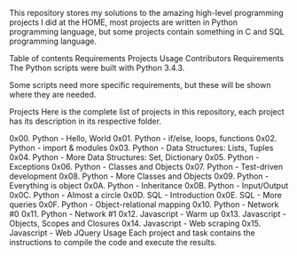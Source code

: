 
This repository stores my solutions to the amazing high-level programming projects I did at the HOME, most projects are written in Python programming language, but some projects contain something in C and SQL programming language.


Table of contents
Requirements
Projects
Usage
Contributors
Requirements
The Python scripts were built with Python 3.4.3.

Some scripts need more specific requirements, but these will be shown where they are needed.

Projects
Here is the complete list of projects in this repository, each project has its description in its respective folder.

0x00. Python - Hello, World
0x01. Python - if/else, loops, functions
0x02. Python - import & modules
0x03. Python - Data Structures: Lists, Tuples
0x04. Python - More Data Structures: Set, Dictionary
0x05. Python - Exceptions
0x06. Python - Classes and Objects
0x07. Python - Test-driven development
0x08. Python - More Classes and Objects
0x09. Python - Everything is object
0x0A. Python - Inheritance
0x0B. Python - Input/Output
0x0C. Python - Almost a circle
0x0D. SQL - Introduction
0x0E. SQL - More queries
0x0F. Python - Object-relational mapping
0x10. Python - Network #0
0x11. Python - Network #1
0x12. Javascript - Warm up
0x13. Javascript - Objects, Scopes and Closures
0x14. Javascript - Web scraping
0x15. Javascript - Web JQuery
Usage
Each project and task contains the instructions to compile the code and execute the results.
